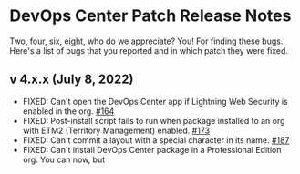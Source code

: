 # DevOps Center Patch Release Notes

Two, four, six, eight, who do we appreciate? You! For finding these bugs. Here's a list of bugs that you reported and in which patch they were fixed.

## v 4.x.x (July 8, 2022)

* FIXED: Can't open the DevOps Center app if Lightning Web Security is enabled in the org. [#164](https://github.com/forcedotcom/devops-center-feedback/issues/164)
* FIXED: Post-install script fails to run when package installed to an org with ETM2 (Territory Management) enabled. [#173](https://github.com/forcedotcom/devops-center-feedback/issues/173)
* FIXED: Can't commit a layout with a special character in its name. [#187](https://github.com/forcedotcom/devops-center-feedback/issues/187)
* FIXED: Can't install DevOps Center package in a Professional Edition org. You can now, but 
